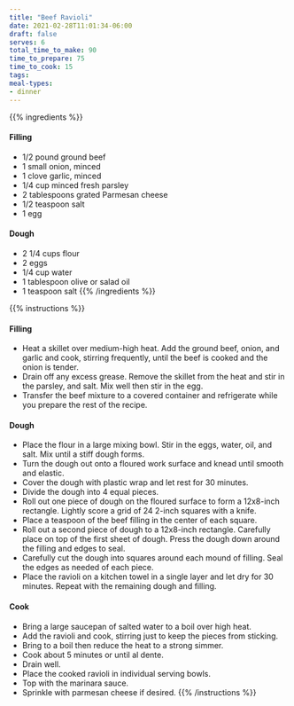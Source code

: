 ```yaml
---
title: "Beef Ravioli"
date: 2021-02-28T11:01:34-06:00
draft: false
serves: 6
total_time_to_make: 90
time_to_prepare: 75
time_to_cook: 15
tags:
meal-types:
- dinner
---
```


{{% ingredients %}}
#### Filling
- 1/2 pound ground beef
- 1 small onion, minced
- 1 clove garlic, minced
- 1/4 cup minced fresh parsley
- 2 tablespoons grated Parmesan cheese
- 1/2 teaspoon salt
- 1 egg

#### Dough
- 2 1/4 cups flour
- 2 eggs
- 1/4 cup water
- 1 tablespoon olive or salad oil
- 1 teaspoon salt
{{% /ingredients %}}

{{% instructions %}}
#### Filling
- Heat a skillet over medium-high heat. Add the ground beef, onion, and garlic and cook, stirring frequently, until the beef is cooked and the onion is tender.
- Drain off any excess grease. Remove the skillet from the heat and stir in the parsley, and salt. Mix well then stir in the egg. 
- Transfer the beef mixture to a covered container and refrigerate while you prepare the rest of the recipe.

#### Dough
- Place the flour in a large mixing bowl. Stir in the eggs, water, oil, and salt. Mix until a stiff dough forms.
- Turn the dough out onto a floured work surface and knead until smooth and elastic. 
- Cover the dough with plastic wrap and let rest for 30 minutes.
- Divide the dough into 4 equal pieces. 
- Roll out one piece of dough on the floured surface to form a 12x8-inch rectangle. Lightly score a grid of 24 2-inch squares with a knife.
- Place a teaspoon of the beef filling in the center of each square.
- Roll out a second piece of dough to a 12x8-inch rectangle. Carefully place on top of the first sheet of dough. Press the dough down around the filling and edges to seal.
- Carefully cut the dough into squares around each mound of filling. Seal the edges as needed of each piece.
- Place the ravioli on a kitchen towel in a single layer and let dry for 30 minutes. Repeat with the remaining dough and filling.

#### Cook
- Bring a large saucepan of salted water to a boil over high heat.
- Add the ravioli and cook, stirring just to keep the pieces from sticking.
- Bring to a boil then reduce the heat to a strong simmer.
- Cook about 5 minutes or until al dente.
- Drain well.
- Place the cooked ravioli in individual serving bowls.
- Top with the marinara sauce.
- Sprinkle with parmesan cheese if desired.
{{% /instructions %}}
